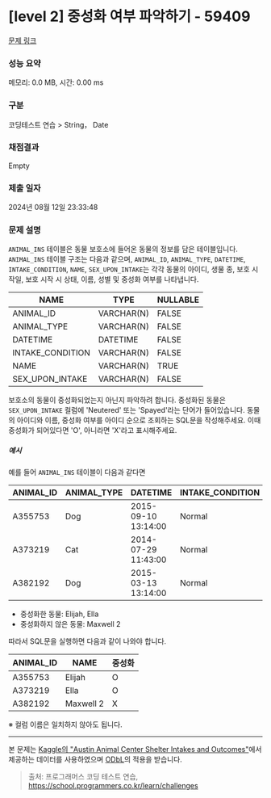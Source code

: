 # [level 2] 중성화 여부 파악하기 - 59409 

[문제 링크](https://school.programmers.co.kr/learn/courses/30/lessons/59409) 

### 성능 요약

메모리: 0.0 MB, 시간: 0.00 ms

### 구분

코딩테스트 연습 > String， Date

### 채점결과

Empty

### 제출 일자

2024년 08월 12일 23:33:48

### 문제 설명

<p><code>ANIMAL_INS</code> 테이블은 동물 보호소에 들어온 동물의 정보를 담은 테이블입니다. <code>ANIMAL_INS</code> 테이블 구조는 다음과 같으며, <code>ANIMAL_ID</code>, <code>ANIMAL_TYPE</code>, <code>DATETIME</code>, <code>INTAKE_CONDITION</code>, <code>NAME</code>, <code>SEX_UPON_INTAKE</code>는 각각 동물의 아이디, 생물 종, 보호 시작일, 보호 시작 시 상태, 이름, 성별 및 중성화 여부를 나타냅니다.</p>
<table class="table">
        <thead><tr>
<th>NAME</th>
<th>TYPE</th>
<th>NULLABLE</th>
</tr>
</thead>
        <tbody><tr>
<td>ANIMAL_ID</td>
<td>VARCHAR(N)</td>
<td>FALSE</td>
</tr>
<tr>
<td>ANIMAL_TYPE</td>
<td>VARCHAR(N)</td>
<td>FALSE</td>
</tr>
<tr>
<td>DATETIME</td>
<td>DATETIME</td>
<td>FALSE</td>
</tr>
<tr>
<td>INTAKE_CONDITION</td>
<td>VARCHAR(N)</td>
<td>FALSE</td>
</tr>
<tr>
<td>NAME</td>
<td>VARCHAR(N)</td>
<td>TRUE</td>
</tr>
<tr>
<td>SEX_UPON_INTAKE</td>
<td>VARCHAR(N)</td>
<td>FALSE</td>
</tr>
</tbody>
      </table>
<p>보호소의 동물이 중성화되었는지 아닌지 파악하려 합니다. 중성화된 동물은 <code>SEX_UPON_INTAKE</code> 컬럼에 'Neutered' 또는 'Spayed'라는 단어가 들어있습니다. 동물의 아이디와 이름, 중성화 여부를 아이디 순으로 조회하는 SQL문을 작성해주세요. 이때 중성화가 되어있다면 'O', 아니라면 'X'라고 표시해주세요.</p>

<h5>예시</h5>

<p>예를 들어 <code>ANIMAL_INS</code> 테이블이 다음과 같다면</p>
<table class="table">
        <thead><tr>
<th>ANIMAL_ID</th>
<th>ANIMAL_TYPE</th>
<th>DATETIME</th>
<th>INTAKE_CONDITION</th>
<th>NAME</th>
<th>SEX_UPON_INTAKE</th>
</tr>
</thead>
        <tbody><tr>
<td>A355753</td>
<td>Dog</td>
<td>2015-09-10 13:14:00</td>
<td>Normal</td>
<td>Elijah</td>
<td>Neutered Male</td>
</tr>
<tr>
<td>A373219</td>
<td>Cat</td>
<td>2014-07-29 11:43:00</td>
<td>Normal</td>
<td>Ella</td>
<td>Spayed Female</td>
</tr>
<tr>
<td>A382192</td>
<td>Dog</td>
<td>2015-03-13 13:14:00</td>
<td>Normal</td>
<td>Maxwell 2</td>
<td>Intact Male</td>
</tr>
</tbody>
      </table>
<ul>
<li>중성화한 동물: Elijah, Ella</li>
<li>중성화하지 않은 동물: Maxwell 2</li>
</ul>

<p>따라서 SQL문을 실행하면 다음과 같이 나와야 합니다. </p>
<table class="table">
        <thead><tr>
<th>ANIMAL_ID</th>
<th>NAME</th>
<th>중성화</th>
</tr>
</thead>
        <tbody><tr>
<td>A355753</td>
<td>Elijah</td>
<td>O</td>
</tr>
<tr>
<td>A373219</td>
<td>Ella</td>
<td>O</td>
</tr>
<tr>
<td>A382192</td>
<td>Maxwell 2</td>
<td>X</td>
</tr>
</tbody>
      </table>
<p>※ 컬럼 이름은 일치하지 않아도 됩니다.</p>

<hr>

<p>본 문제는 <a href="https://www.kaggle.com/aaronschlegel/austin-animal-center-shelter-intakes-and-outcomes" target="_blank" rel="noopener">Kaggle의 "Austin Animal Center Shelter Intakes and Outcomes"</a>에서 제공하는 데이터를 사용하였으며 <a href="https://opendatacommons.org/licenses/odbl/1.0/" target="_blank" rel="noopener">ODbL</a>의 적용을 받습니다.</p>


> 출처: 프로그래머스 코딩 테스트 연습, https://school.programmers.co.kr/learn/challenges